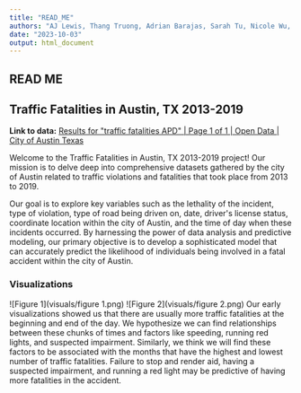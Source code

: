 ```yaml
---
title: "READ_ME"
authors: "AJ Lewis, Thang Truong, Adrian Barajas, Sarah Tu, Nicole Wu, Annmarie Chang, Sayuri Jayawardena"
date: "2023-10-03"
output: html_document
---
```



## READ ME
## Traffic Fatalities in Austin, TX 2013-2019
**Link to data:** [Results for "traffic fatalities APD" | Page 1 of 1 | Open Data | City of Austin Texas](https://data.austintexas.gov/browse?q=traffic%20fatalities%20APD&sortBy=relevance)

Welcome to the Traffic Fatalities in Austin, TX 2013-2019 project! Our mission is to delve deep into comprehensive datasets gathered by the city of Austin related to traffic violations and fatalities that took place from 2013 to 2019. 

Our goal is to explore key variables such as the lethality of the incident, type of violation, type of road being driven on, date, driver's license status, coordinate location within the city of Austin, and the time of day when these incidents occurred. By harnessing the power of data analysis and predictive modeling, our primary objective is to develop a sophisticated model that can accurately predict the likelihood of individuals being involved in a fatal accident within the city of Austin.

### Visualizations
![Figure 1](visuals/figure 1.png)
![Figure 2](visuals/figure 2.png)
Our early visualizations showed us that there are usually more traffic fatalities at the beginning and end of the day. We hypothesize we can find relationships between these chunks of times and factors like speeding, running red lights, and suspected impairment. Similarly, we think we will find these factors to be associated with the months that have the highest and lowest number of traffic fatalities.
Failure to stop and render aid, having a suspected impairment, and running a red light may be predictive of having more fatalities in the accident.



